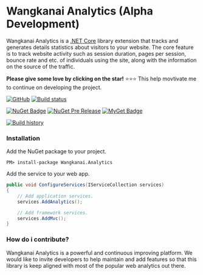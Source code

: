 # Wangkanai Analytics (Alpha Development)

Wangkanai Analytics is a [.NET Core](https://dotnet.github.io/) library extension that tracks and generates details statistics about visitors to your website.
The core feature is to track website activity such as session duration, pages per session, bounce rate and etc. of individuals using the site, along with the information on the source of the traffic.

**Please give some love by clicking on the star!** :star::star::star: This help movtivate me to continue on developing the project.

[![GitHub](https://github.com/wangkanai/analytics/workflows/Analytics-CI/badge.svg)](https://github.com/wangkanai/analytics/actions)
[![Build status](https://ci.appveyor.com/api/projects/status/t46adtm386rxiqam?svg=true)](https://ci.appveyor.com/project/wangkanai/analytics)

[![NuGet Badge](https://buildstats.info/nuget/wangkanai.analytics)](https://www.nuget.org/packages/wangkanai.analytics)
[![NuGet Pre Release](https://buildstats.info/nuget/wangkanai.analytics?includePreReleases=true)](https://www.nuget.org/packages/wangkanai.analytics)
[![MyGet Badge](https://buildstats.info/myget/wangkanai/wangkanai.analytics)](https://www.myget.org/feed/wangkanai/package/nuget/wangkanai.analytics)

[![Build history](https://buildstats.info/appveyor/chart/wangkanai/analytics)](https://ci.appveyor.com/project/wangkanai/analytics/history)

### Installation

Add the NuGet package to your project.

```
PM> install-package Wangkanai.Analytics
```

Add the service to your web app.

```csharp
public void ConfigureServices(IServiceCollection services)
{
    // Add application services.
    services.AddAnalytics();

    // Add framework services.
    services.AddMvc();    
}
```

### How do i contribute?

Wangkanai Analytics is a powerful and continuous improving platform. We would like to invite developers to help maintain and add features so that this library is keep aligned with most of the popular web analytics out there. 
